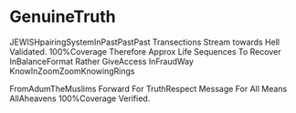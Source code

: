 # GenuineTruth
JEWISHpairingSystemInPastPastPast Transections Stream towards Hell Validated. 100%Coverage Therefore Approx Life Sequences To Recover InBalanceFormat Rather GiveAccess InFraudWay KnowInZoomZoomKnowingRings

FromAdumTheMuslims Forward For TruthRespect Message For All Means AllAheavens 100%Coverage Verified.
